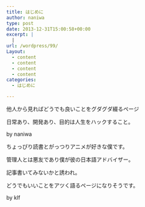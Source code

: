 ```yaml
---
title: はじめに
author: naniwa
type: post
date: 2013-12-31T15:00:58+00:00
excerpt: |
  |
url: /wordpress/99/
Layout:
  - content
  - content
  - content
  - content
categories:
  - はじめに

---
```

他人から見ればどうでも良いことをグダグダ綴るページ

日常あり、開発あり、目的は人生をハックすること。

by naniwa

ちょっぴり読書とがっつりアニメが好きな僕です。
  
管理人とは悪友であり僕が彼の日本語アドバイザー。
  
記事書いてみないかと誘われ。
  
どうでもいいことをアツく語るページになりそうです。

by klf